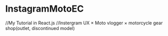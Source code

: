 # InstagramMotoEC
//My Tutorial in React.js
//Instergram UX × Moto vlogger × motorcycle gear shop(outlet, discontinued model)
